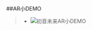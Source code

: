 ##AR小DEMO  
>* ![初音未来AR小DEMO](https://github.com/XINCGer/Unity3DTraining/blob/master/ARTraining/ChuYinAR/Assets/Editor/QCAR/ImageTargetTextures/ARTestDB/chuyin3_scaled.jpg)
